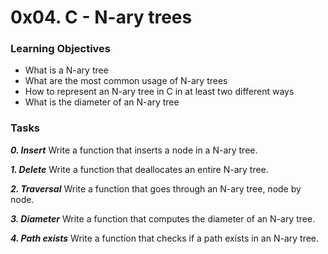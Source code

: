 # 0x04. C - N-ary trees

### Learning Objectives

- What is a N-ary tree
- What are the most common usage of N-ary trees
- How to represent an N-ary tree in C in at least two different ways
- What is the diameter of an N-ary tree

### Tasks

_**0. Insert**_
Write a function that inserts a node in a N-ary tree.

_**1. Delete**_
Write a function that deallocates an entire N-ary tree.

_**2. Traversal**_
Write a function that goes through an N-ary tree, node by node.

_**3. Diameter**_
Write a function that computes the diameter of an N-ary tree.

_**4. Path exists**_
Write a function that checks if a path exists in an N-ary tree.
